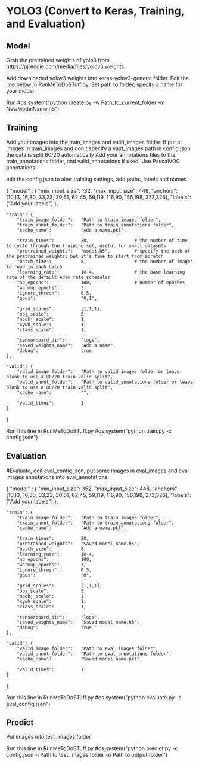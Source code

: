 # YOLO3 (Convert to Keras, Training, and Evaluation)

## Model

Grab the pretrained weights of yolo3 from https://pjreddie.com/media/files/yolov3.weights.

Add downloaded yolov3 weights into keras-yolov3-generic folder. Edit the line below in RunMeToDoSTuff.py. Set path to folder, specify a name for your model

Run
#os.system("python create.py -w Path_to_current_folder -m NewModelName.h5")

## Training

Add your images into the train_images and valid_images folder. If put all images in train_images and don't specify a vaid_images path in config.json the data is split 80/20 automatically
Add your annotations files to the train_annotations folder, and vaild_annotations if used. Use PascalVOC annotations

edit the config.json to alter training settings, add paths, labels and names

{
    "model" : {
        "min_input_size":       132,
        "max_input_size":       448,
        "anchors":              [10,13,  16,30,  33,23,  30,61,  62,45,  59,119,  116,90,  156,198,  373,326],
        "labels":               ["Add your labels"]
    },

    "train": {
        "train_image_folder":   "Path to train_images folder",
        "train_annot_folder":   "Path to train_annotations folder",
        "cache_name":           "Add a name.pkl",

        "train_times":          20,                 # the number of time to cycle through the training set, useful for small datasets
        "pretrained_weights":   "model.h5",         # specify the path of the pretrained weights, but it's fine to start from scratch
        "batch_size":           8,                  # the number of images to read in each batch
        "learning_rate":        1e-4,               # the base learning rate of the default Adam rate scheduler
        "nb_epochs":            100,                # number of epoches
        "warmup_epochs":        3,
        "ignore_thresh":        0.5,
        "gpus":                 "0,1",

        "grid_scales":          [1,1,1],
        "obj_scale":            5,
        "noobj_scale":          1,
        "xywh_scale":           1,
        "class_scale":          1,

        "tensorboard_dir":      "logs",
        "saved_weights_name":   "Add a name",
        "debug":                true
    },

    "valid": {
        "valid_image_folder":   "Path to valid_images folder or leave blank to use a 80/20 train valid split",
        "valid_annot_folder":   "Path to valid_annotations folder or leave blank to use a 80/20 train valid split",
        "cache_name":           "",

        "valid_times":          1
    }
}

Run this line in RunMeToDoSTuff.py
#os.system("python train.py -c config.json")

## Evaluation

#Evaluate, edit eval_config.json, put some images in eval_images and eval images annotations into eval_annotations

{
    "model" : {
        "min_input_size":       352,
        "max_input_size":       448,
        "anchors":              [10,13,  16,30,  33,23,  30,61,  62,45,  59,119,  116,90,  156,198,  373,326],
        "labels":               ["Add your labels"]
    },

    "train": {
        "train_image_folder":   "Path to train_images folder",
        "train_annot_folder":   "Path to train_annotations folder",
        "cache_name":           "Add a name.pkl",

        "train_times":          20,
        "pretrained_weights":   "Saved model name.h5",
        "batch_size":           8,
        "learning_rate":        1e-4,
        "nb_epochs":            100,
        "warmup_epochs":        3,
        "ignore_thresh":        0.5,
        "gpus":                 "0",

        "grid_scales":          [1,1,1],
        "obj_scale":            5,
        "noobj_scale":          1,
        "xywh_scale":           1,
        "class_scale":          1,

        "tensorboard_dir":      "logs",
        "saved_weights_name":   "Saved model name.h5",
        "debug":                true
    },

    "valid": {
        "valid_image_folder":   "Path to eval_images folder",
        "valid_annot_folder":   "Path to eval_annotations folder",
        "cache_name":           "Saved model name.pkl",

        "valid_times":          1
    }
}

Run this line in RunMeToDoSTuff.py
#os.system("python evaluate.py -c eval_config.json")

## Predict

Put images into test_images folder

Run this line in RunMeToDoSTuff.py
#os.system("python predict.py -c config.json -i Path to test_images folder -o Path to output folder")


